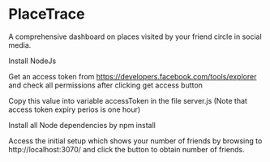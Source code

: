PlaceTrace
==========

A comprehensive dashboard on places visited by your friend circle in social media.

Install NodeJs

Get an access token from  https://developers.facebook.com/tools/explorer and check all permissions after clicking get access button

Copy this value into variable accessToken in the file server.js (Note that access token expiry perios is one hour)

Install all Node dependencies by npm install

Access the initial setup which shows your number of friends by browsing to http://localhost:3070/ and click the button
to obtain number of friends.